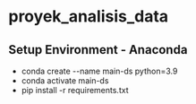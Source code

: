 # proyek_analisis_data

## Setup Environment - Anaconda
- conda create --name main-ds python=3.9
- conda activate main-ds
- pip install -r requirements.txt
